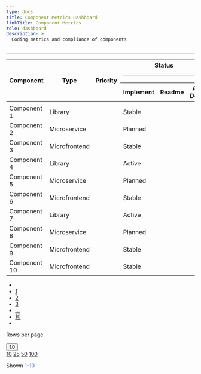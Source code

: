 ```yaml
---
type: docs
title: Component Metrics Dashboard
linkTitle: Component Metrics
role: dashboard
description: >
  Coding metrics and compliance of components
---
```


<div class="table-responsive pr-3 pl-3">
<hr class="m-0 mb-2" style="background-color:#C4C4C4;">
<table class="generated-table table table-hover">
    <thead>
      <tr>
        <th scope="col" rowspan="2">Component</th>
        <th scope="col" rowspan="2">Type</th>
        <th scope="col" rowspan="2">Priority</th>
        <th class="text-center" colspan="3">
          Status
          <hr class="mb-2 mt-2">
        </th>
        <th class="text-center" colspan="4">
          Metrics
          <hr class="mb-2 mt-2">
        </th>
      </tr>
      <tr>
        <th class="text-center" scope="col">Implement</th>
        <th class="text-center" scope="col">Readme</th>
        <th class="text-center" scope="col">API Docs</th>
        <th class="text-center" scope="col">Source (KLOC)</th>
        <th class="text-center" scope="col">Test (KLOC)</th>
        <th class="text-center" scope="col">Compliance</th>
        <th class="text-center" scope="col">Covarage (%)</th>
      </tr>
    </thead>
    <tbody>
      <tr>
        <td class="m-0"></td>
      </tr>
      <tr>
        <td>Component 1</td>
        <td>Library</td>
        <td class="hight-icon text-left"></td>
        <td class="text-center">Stable</td>
        <td class="yes-icon"></td>
        <td class="no-icon"></td>
        <td class="yes-icon">12</td>
        <td class="yes-icon">5</td>
        <td class="no-icon">10</td>
        <td class="warning-icon">60</td>
      </tr>
      <tr>
        <td>Component 2</td>
        <td>Microservice</td>
        <td class="medium-icon text-left"></td>
        <td class="text-center">Planned</td>
        <td class="yes-icon"></td>
        <td class="no-icon"></td>
        <td class="yes-icon">12</td>
        <td class="yes-icon">5</td>
        <td class="no-icon">10</td>
        <td class="warning-icon">60</td>
      </tr>
      <tr>
        <td>Component 3</td>
        <td>Microfrontend</td>
        <td class="hight-icon text-left"></td>
        <td class="text-center">Stable</td>
        <td class="yes-icon"></td>
        <td class="no-icon"></td>
        <td class="yes-icon">12</td>
        <td class="yes-icon">5</td>
        <td class="no-icon">10</td>
        <td class="warning-icon">60</td>
      </tr>
      <tr>
        <td>Component 4</td>
        <td>Library</td>
        <td class="low-icon text-left"></td>
        <td class="text-center">Active</td>
        <td class="yes-icon"></td>
        <td class="no-icon"></td>
        <td class="yes-icon">12</td>
        <td class="yes-icon">5</td>
        <td class="no-icon">10</td>
        <td class="warning-icon">60</td>
      </tr>
      <tr>
        <td>Component 5</td>
        <td>Microservice</td>
        <td class="hight-icon text-left"></td>
        <td class="text-center">Planned</td>
        <td class="yes-icon"></td>
        <td class="no-icon"></td>
        <td class="yes-icon">12</td>
        <td class="yes-icon">5</td>
        <td class="no-icon">10</td>
        <td class="warning-icon">60</td>
      </tr>
      <tr>
        <td>Component 6</td>
        <td>Microfrontend</td>
        <td class="medium-icon text-left"></td>
        <td class="text-center">Stable</td>
        <td class="yes-icon"></td>
        <td class="no-icon"></td>
        <td class="yes-icon">12</td>
        <td class="yes-icon">5</td>
        <td class="no-icon">10</td>
        <td class="warning-icon">60</td>
      </tr>
      <tr>
        <td>Component 7</td>
        <td>Library</td>
        <td class="low-icon text-left"></td>
        <td class="text-center">Active</td>
        <td class="yes-icon"></td>
        <td class="no-icon"></td>
        <td class="yes-icon">12</td>
        <td class="yes-icon">5</td>
        <td class="no-icon">10</td>
        <td class="warning-icon">60</td>
      </tr>
      <tr>
        <td>Component 8</td>
        <td>Microservice</td>
        <td class="hight-icon text-left"></td>
        <td class="text-center">Planned</td>
        <td class="yes-icon"></td>
        <td class="no-icon"></td>
        <td class="yes-icon">12</td>
        <td class="yes-icon">5</td>
        <td class="no-icon">10</td>
        <td class="warning-icon">60</td>
      </tr>
      <tr>
        <td>Component 9</td>
        <td>Microfrontend</td>
        <td class="medium-icon text-left"></td>
        <td class="text-center">Stable</td>
        <td class="yes-icon"></td>
        <td class="no-icon"></td>
        <td class="yes-icon">12</td>
        <td class="yes-icon">5</td>
        <td class="no-icon">10</td>
        <td class="warning-icon">60</td>
      </tr>
      <tr>
        <td>Component 10</td>
        <td>Microfrontend</td>
        <td class="medium-icon text-left"></td>
        <td class="text-center">Stable</td>
        <td class="yes-icon"></td>
        <td class="no-icon"></td>
        <td class="yes-icon">12</td>
        <td class="yes-icon">5</td>
        <td class="no-icon">10</td>
        <td class="warning-icon">60</td>
      </tr>
    </tbody>
  </table>

<div class="table-pagination row">
  
  <nav class="table-buttons col-sm-12 col-md-8" aria-label="Table pagination">
    <ul class="pagination">
      <li class="page-item">
        <a class="page-link" href="#" tabindex="-1" aria-disabled="true"><i class="fas fa-chevron-left"></i></a>
      </li>
      <li class="page-item active"><a class="page-link" href="#">1</a></li>
      <li class="page-item" aria-current="page">
        <a class="page-link" href="#">2</a>
      </li>
      <li class="page-item"><a class="page-link" href="#">3</a></li>
      <li class="page-item"><a class="page-link page-divider" href="#">...</a></li>
      <li class="page-item"><a class="page-link" href="#">10</a></li>
      <li class="page-item">
        <a class="page-link" href="#"><i class="fas fa-chevron-right"></i></a>
      </li>
    </ul>
  </nav>

  <div class="row col-sm-12 col-md-4 pl-sm-5 justify-content-end">
    <p class="pt-2 pr-3">Rows per page</p>
    <div class="table-dropdown dropdown float-right">
    <button class="btn dropdown-toggle " type="button" id="dropdownMenuButton" data-toggle="dropdown"   aria-haspopup="true" aria-expanded="false">
      10
    </button>
    <div class="dropdown-menu" aria-labelledby="dropdownMenuButton">
      <a class="dropdown-item" href="#">10</a>
      <a class="dropdown-item" href="#">25</a>
      <a class="dropdown-item" href="#">50</a>
      <a class="dropdown-item" href="#">100</a>
    </div>
  </div>
  <p class="pl-4 pt-2">Shown <span style="color: #3357C6;">1-10</span></p>
  </div>
</div>
</div>